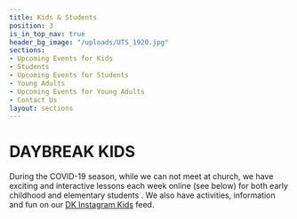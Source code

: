 ```yaml
---
title: Kids & Students
position: 3
is_in_top_nav: true
header_bg_image: "/uploads/UTS_1920.jpg"
sections:
- Upcoming Events for Kids
- Students
- Upcoming Events for Students
- Young Adults
- Upcoming Events for Young Adults
- Contact Us
layout: sections
---
```


# **DAYBREAK KIDS**

During the COVID-19 season, while we can not meet at church, we have exciting and interactive lessons each week online (see below) for both early childhood and elementary students .  We also have activities, information and fun on our [DK Instagram Kids](https://www.instagram.com/daybreak.kids/) feed.